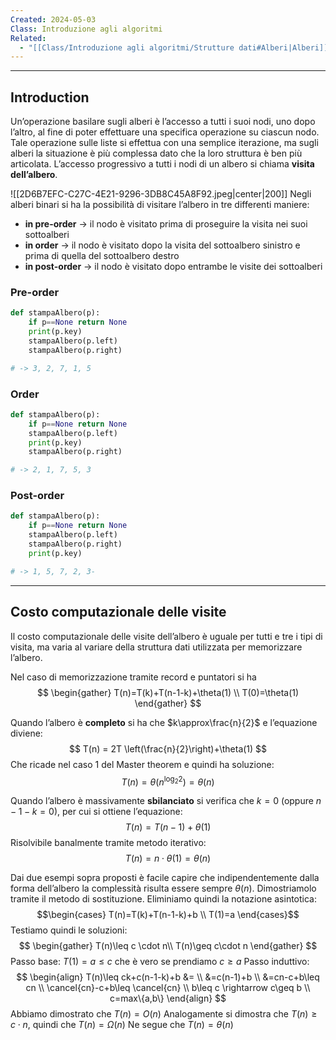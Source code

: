 ```yaml
---
Created: 2024-05-03
Class: Introduzione agli algoritmi
Related:
  - "[[Class/Introduzione agli algoritmi/Strutture dati#Alberi|Alberi]]"
---
```

---
## Introduction
Un’operazione basilare sugli alberi è l’accesso a tutti i suoi nodi, uno dopo l’altro, al fine di poter effettuare una specifica operazione su ciascun nodo.
Tale operazione sulle liste si effettua con una semplice iterazione, ma sugli alberi la situazione è più complessa dato che la loro struttura è ben più articolata.
L’accesso progressivo a tutti i nodi di un albero si chiama **visita dell’albero**.

![[2D6B7EFC-C27C-4E21-9296-3DB8C45A8F92.jpeg|center|200]]
Negli alberi binari si ha la possibilità di visitare l’albero in tre differenti maniere:
- **in pre-order** → il nodo è visitato prima di proseguire la visita nei suoi sottoalberi
- **in order** → il nodo è visitato dopo la visita del sottoalbero sinistro e prima di quella del sottoalbero destro
- **in post-order** → il nodo è visitato dopo entrambe le visite dei sottoalberi

### Pre-order
```python
def stampaAlbero(p):
	if p==None return None
	print(p.key)
	stampaAlbero(p.left)
	stampaAlbero(p.right)

# -> 3, 2, 7, 1, 5
```

### Order
```python
def stampaAlbero(p):
	if p==None return None
	stampaAlbero(p.left)
	print(p.key)
	stampaAlbero(p.right)

# -> 2, 1, 7, 5, 3
```

### Post-order
```python
def stampaAlbero(p):
	if p==None return None
	stampaAlbero(p.left)
	stampaAlbero(p.right)
	print(p.key)

# -> 1, 5, 7, 2, 3-
```

---
## Costo computazionale delle visite
Il costo computazionale delle visite dell’albero è uguale per tutti e tre i tipi di visita, ma varia al variare della struttura dati utilizzata per memorizzare l’albero.

Nel caso di memorizzazione tramite record e puntatori si ha
$$
\begin{gather}
T(n)=T(k)+T(n-1-k)+\theta(1) \\
T(0)=\theta(1)
\end{gather}
$$

Quando l’albero è **completo** si ha che $k\approx\frac{n}{2}$ e l’equazione diviene:
$$
T(n) = 2T \left(\frac{n}{2}\right)+\theta(1)
$$
Che ricade nel caso 1 del Master theorem e quindi ha soluzione:
$$T(n)=\theta(n^{\log_{2}2})=\theta(n)$$


Quando l’albero è massivamente **sbilanciato** si verifica che $k=0$ (oppure $n-1-k=0$), per cui si ottiene l’equazione:
$$
T(n)=T(n-1)+\theta(1)
$$
Risolvibile banalmente tramite metodo iterativo:
$$
T(n)=n\cdot \theta(1)=\theta(n)
$$

Dai due esempi sopra proposti è facile capire che indipendentemente dalla forma dell’albero la complessità risulta essere sempre $\theta(n)$. Dimostriamolo tramite il metodo di sostituzione.
Eliminiamo quindi la notazione asintotica:
$$\begin{cases}
T(n)=T(k)+T(n-1-k)+b \\
T(1)=a
\end{cases}$$
Testiamo quindi le soluzioni:
$$
\begin{gather}
T(n)\leq c \cdot n\\
T(n)\geq c\cdot n
\end{gather}
$$
Passo base: $T(1)=a\leq c$ che è vero se prendiamo $c\geq a$
Passo induttivo:
$$
\begin{align}
T(n)\leq ck+c(n-1-k)+b &= \\
&=c(n-1)+b \\
&=cn-c+b\leq cn \\
\cancel{cn}-c+b\leq \cancel{cn} \\
b\leq c \rightarrow c\geq b \\
c=max\{a,b\}
\end{align}
$$
Abbiamo dimostrato che $T(n)=O(n)$
Analogamente si dimostra che $T(n)\geq c\cdot n$, quindi che $T(n)=\Omega(n)$
Ne segue che $T(n)=\theta(n)$

